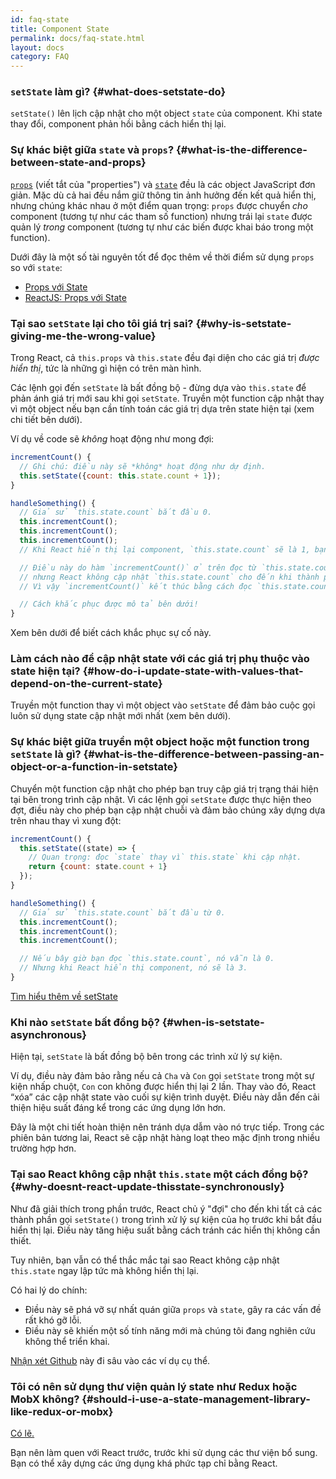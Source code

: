 ```yaml
---
id: faq-state
title: Component State
permalink: docs/faq-state.html
layout: docs
category: FAQ
---
```


### `setState` làm gì? {#what-does-setstate-do}

`setState()` lên lịch cập nhật cho một object `state` của component. Khi state thay đổi, component phản hồi bằng cách hiển thị lại.

### Sự khác biệt giữa `state` và `props`? {#what-is-the-difference-between-state-and-props}

[`props`](/docs/components-and-props.html) (viết tắt của "properties") và [`state`](/docs/state-and-lifecycle.html) đều là các object JavaScript đơn giản. Mặc dù cả hai đều nắm giữ thông tin ảnh hưởng đến kết quả hiển thị, nhưng chúng khác nhau ở một điểm quan trọng: `props` được chuyển *cho* component (tương tự như các tham số function) nhưng trái lại `state` được quản lý *trong* component (tương tự như các biến được khai báo trong một function).

Dưới đây là một số tài nguyên tốt để đọc thêm về thời điểm sử dụng `props` so với `state`:
* [Props với State](https://github.com/uberVU/react-guide/blob/master/props-vs-state.md)
* [ReactJS: Props với State](https://lucybain.com/blog/2016/react-state-vs-pros/)

### Tại sao `setState` lại cho tôi giá trị sai? {#why-is-setstate-giving-me-the-wrong-value}

Trong React, cả `this.props` và `this.state` đều đại diện cho các giá trị *được hiển thị*, tức là những gì hiện có trên màn hình.

Các lệnh gọi đến `setState` là bất đồng bộ - đừng dựa vào `this.state` để phản ánh giá trị mới sau khi gọi `setState`. Truyền một function cập nhật thay vì một object nếu bạn cần tính toán các giá trị dựa trên state hiện tại (xem chi tiết bên dưới).

Ví dụ về code sẽ *không* hoạt động như mong đợi:

```jsx
incrementCount() {
  // Ghi chú: điều này sẽ *không* hoạt động như dự định.
  this.setState({count: this.state.count + 1});
}

handleSomething() {
  // Giả sử `this.state.count` bắt đầu 0.
  this.incrementCount();
  this.incrementCount();
  this.incrementCount();
  // Khi React hiển thị lại component, `this.state.count` sẽ là 1, bạn mong muốn là 3.

  // Điều này do hàm `incrementCount()` ở trên đọc từ `this.state.count`,
  // nhưng React không cập nhật `this.state.count` cho đến khi thành phần được hiển thị lại.
  // Vì vậy `incrementCount()` kết thúc bằng cách đọc `this.state.count` là 0 mỗi lần, và đặt nó thành 1.

  // Cách khắc phục được mô tả bên dưới!
}
```

Xem bên dưới để biết cách khắc phục sự cố này.

### Làm cách nào để cập nhật state với các giá trị phụ thuộc vào state hiện tại? {#how-do-i-update-state-with-values-that-depend-on-the-current-state}

Truyền một function thay vì một object vào `setState` để đảm bảo cuộc gọi luôn sử dụng state cập nhật mới nhất (xem bên dưới). 

### Sự khác biệt giữa truyền một object hoặc một function trong `setState` là gì? {#what-is-the-difference-between-passing-an-object-or-a-function-in-setstate}

Chuyển một function cập nhật cho phép bạn truy cập giá trị trạng thái hiện tại bên trong trình cập nhật. Vì các lệnh gọi `setState` được thực hiện theo đợt, điều này cho phép bạn cập nhật chuỗi và đảm bảo chúng xây dựng dựa trên nhau thay vì xung đột:

```jsx
incrementCount() {
  this.setState((state) => {
    // Quan trọng: đọc `state` thay vì` this.state` khi cập nhật.
    return {count: state.count + 1}
  });
}

handleSomething() {
  // Giả sử `this.state.count` bắt đầu từ 0.
  this.incrementCount();
  this.incrementCount();
  this.incrementCount();

  // Nếu bây giờ bạn đọc `this.state.count`, nó vẫn là 0.
  // Nhưng khi React hiển thị component, nó sẽ là 3.
}
```

[Tìm hiểu thêm về setState](/docs/react-component.html#setstate)

### Khi nào `setState` bất đồng bộ? {#when-is-setstate-asynchronous}

Hiện tại, `setState` là bất đồng bộ bên trong các trình xử lý sự kiện.

Ví dụ, điều này đảm bảo rằng nếu cả `Cha` và `Con` gọi `setState` trong một sự kiện nhấp chuột, `Con` con không được hiển thị lại 2 lần. Thay vào đó, React “xóa” các cập nhật state vào cuối sự kiện trình duyệt. Điều này dẫn đến cải thiện hiệu suất đáng kể trong các ứng dụng lớn hơn.

Đây là một chi tiết hoàn thiện nên tránh dựa dẫm vào nó trực tiếp. Trong các phiên bản tương lai, React sẽ cập nhật hàng loạt theo mặc định trong nhiều trường hợp hơn.

### Tại sao React không cập nhật `this.state` một cách đồng bộ? {#why-doesnt-react-update-thisstate-synchronously}

Như đã giải thích trong phần trước, React chủ ý "đợi" cho đến khi tất cả các thành phần gọi `setState()` trong trình xử lý sự kiện của họ trước khi bắt đầu hiển thị lại. Điều này tăng hiệu suất bằng cách tránh các hiển thị không cần thiết.

Tuy nhiên, bạn vẫn có thể thắc mắc tại sao React không cập nhật `this.state` ngay lập tức mà không hiển thị lại.

Có hai lý do chính:

* Điều này sẽ phá vỡ sự nhất quán giữa `props` và `state`, gây ra các vấn đề rất khó gỡ lỗi.
* Điều này sẽ khiến một số tính năng mới mà chúng tôi đang nghiên cứu không thể triển khai.

[Nhận xét Github](https://github.com/facebook/react/issues/11527#issuecomment-360199710) này đi sâu vào các ví dụ cụ thể.

### Tôi có nên sử dụng thư viện quản lý state như Redux hoặc MobX không? {#should-i-use-a-state-management-library-like-redux-or-mobx}

[Có lẽ.](https://redux.js.org/faq/general#when-should-i-use-redux)

Bạn nên làm quen với React trước, trước khi sử dụng các thư viện bổ sung. Bạn có thể xây dựng các ứng dụng khá phức tạp chỉ bằng React.
